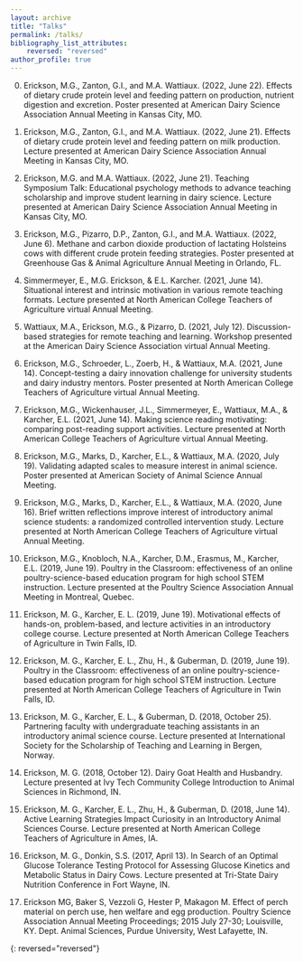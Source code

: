 ```yaml
---
layout: archive
title: "Talks"
permalink: /talks/
bibliography_list_attributes:
    reversed: "reversed"
author_profile: true
---
```



0. Erickson, M.G., Zanton, G.I., and M.A. Wattiaux. (2022, June 22). Effects of dietary crude protein level and feeding pattern on production, nutrient digestion and excretion. Poster presented at American Dairy Science Association Annual Meeting in Kansas City, MO. 

0. Erickson, M.G., Zanton, G.I., and M.A. Wattiaux. (2022, June 21). Effects of dietary crude protein level and feeding pattern on milk production. Lecture presented at American Dairy Science Association Annual Meeting in Kansas City, MO. 

0. Erickson, M.G. and M.A. Wattiaux. (2022, June 21). Teaching Symposium Talk:  Educational psychology methods to advance teaching scholarship and improve student learning in dairy science. Lecture presented at American Dairy Science Association Annual Meeting in Kansas City, MO. 

0. Erickson, M.G., Pizarro, D.P., Zanton, G.I., and M.A. Wattiaux. (2022, June 6). Methane and carbon dioxide production of lactating Holsteins cows with different crude protein feeding strategies. Poster presented at Greenhouse Gas & Animal Agriculture Annual Meeting in Orlando, FL.

0. Simmermeyer, E., M.G. Erickson, & E.L. Karcher. (2021, June 14). Situational interest and intrinsic motivation in various remote teaching formats. Lecture presented at North American College Teachers of Agriculture virtual Annual Meeting.

0. Wattiaux, M.A., Erickson, M.G., & Pizarro, D. (2021, July 12). Discussion-based strategies for remote teaching and learning. Workshop presented at the American Dairy Science Association virtual Annual Meeting. 

0. Erickson, M.G., Schroeder, L., Zoerb, H., & Wattiaux, M.A. (2021, June 14). Concept-testing a dairy innovation challenge for university students and dairy industry mentors. Poster presented at North American College Teachers of Agriculture virtual Annual Meeting. 

0. Erickson, M.G., Wickenhauser, J.L., Simmermeyer, E., Wattiaux, M.A., & Karcher, E.L. (2021, June 14). Making science reading motivating: comparing post-reading support activities. Lecture presented at North American College Teachers of Agriculture virtual Annual Meeting. 

0. Erickson, M.G., Marks, D., Karcher, E.L., & Wattiaux, M.A. (2020, July 19). Validating adapted scales to measure interest in animal science. Poster presented at American Society of Animal Science Annual Meeting. 

0. Erickson, M.G., Marks, D., Karcher, E.L., & Wattiaux, M.A. (2020, June 16). Brief written reflections improve interest of introductory animal science students:  a randomized controlled intervention study. Lecture presented at North American College Teachers of Agriculture virtual Annual Meeting. 

0. Erickson, M.G., Knobloch, N.A., Karcher, D.M., Erasmus, M., Karcher, E.L. (2019, June 19). Poultry in the Classroom:  effectiveness of an online poultry-science-based education program for high school STEM instruction. Lecture presented at the Poultry Science Association Annual Meeting in Montreal, Quebec.

0. Erickson, M. G., Karcher, E. L. (2019, June 19). Motivational effects of hands-on, problem-based, and lecture activities in an introductory college course. Lecture presented at North American College Teachers of Agriculture in Twin Falls, ID.

0. Erickson, M. G., Karcher, E. L., Zhu, H., & Guberman, D. (2019, June 19). Poultry in the Classroom:  effectiveness of an online poultry-science-based education program for high school STEM instruction. Lecture presented at North American College Teachers of Agriculture in Twin Falls, ID.

0. Erickson, M. G., Karcher, E. L., & Guberman, D. (2018, October 25). Partnering faculty with undergraduate teaching assistants in an introductory animal science course. Lecture presented at International Society for the Scholarship of Teaching and Learning in Bergen, Norway.

0. Erickson, M. G. (2018, October 12). Dairy Goat Health and Husbandry. Lecture presented at Ivy Tech Community College Introduction to Animal Sciences in Richmond, IN.

0. Erickson, M. G., Karcher, E. L., Zhu, H., & Guberman, D. (2018, June 14). Active Learning Strategies Impact Curiosity in an Introductory Animal Sciences Course. Lecture presented at North American College Teachers of Agriculture in Ames, IA.

0. Erickson, M. G., Donkin, S.S. (2017, April 13). In Search of an Optimal Glucose Tolerance Testing Protocol for Assessing Glucose Kinetics and Metabolic Status in Dairy Cows. Lecture presented at Tri-State Dairy Nutrition Conference in Fort Wayne, IN.

0. Erickson MG, Baker S, Vezzoli G, Hester P, Makagon M. Effect of perch material on perch use, hen welfare and egg production. Poultry Science Association Annual Meeting Proceedings; 2015 July 27-30; Louisville, KY. Dept. Animal Sciences, Purdue University, West Lafayette, IN.  




{: reversed="reversed"}
